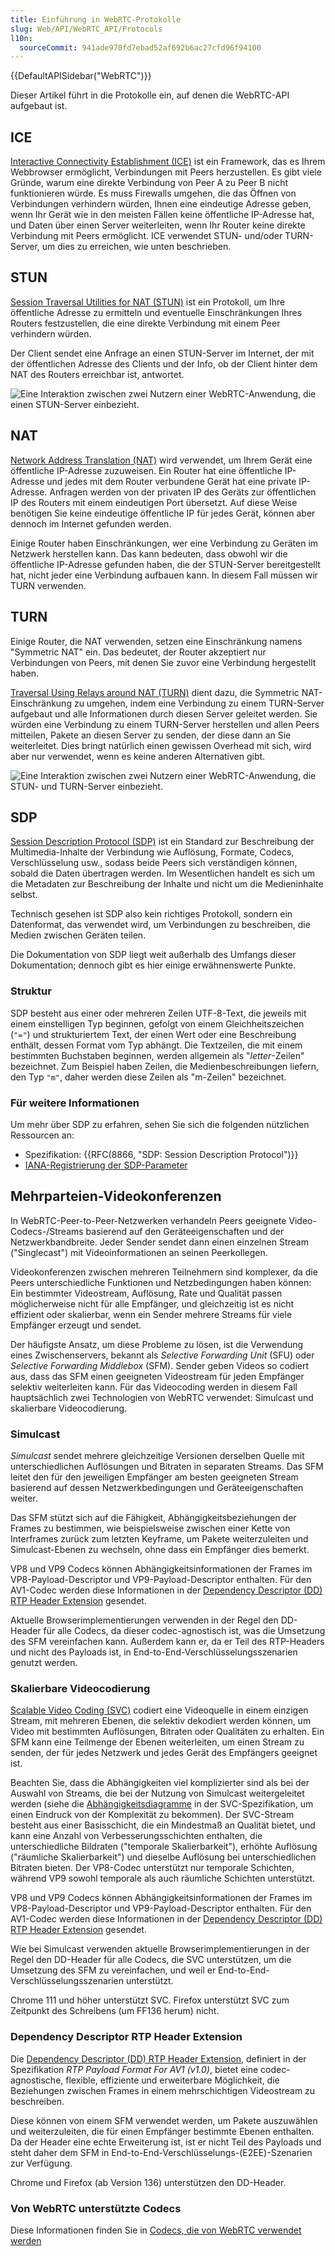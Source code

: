 ```yaml
---
title: Einführung in WebRTC-Protokolle
slug: Web/API/WebRTC_API/Protocols
l10n:
  sourceCommit: 941ade970fd7ebad52af692b6ac27cfd96f94100
---
```


{{DefaultAPISidebar("WebRTC")}}

Dieser Artikel führt in die Protokolle ein, auf denen die WebRTC-API aufgebaut ist.

## ICE

[Interactive Connectivity Establishment (ICE)](https://en.wikipedia.org/wiki/Interactive_Connectivity_Establishment) ist ein Framework, das es Ihrem Webbrowser ermöglicht, Verbindungen mit Peers herzustellen. Es gibt viele Gründe, warum eine direkte Verbindung von Peer A zu Peer B nicht funktionieren würde. Es muss Firewalls umgehen, die das Öffnen von Verbindungen verhindern würden, Ihnen eine eindeutige Adresse geben, wenn Ihr Gerät wie in den meisten Fällen keine öffentliche IP-Adresse hat, und Daten über einen Server weiterleiten, wenn Ihr Router keine direkte Verbindung mit Peers ermöglicht. ICE verwendet STUN- und/oder TURN-Server, um dies zu erreichen, wie unten beschrieben.

## STUN

[Session Traversal Utilities for NAT (STUN)](https://en.wikipedia.org/wiki/STUN) ist ein Protokoll, um Ihre öffentliche Adresse zu ermitteln und eventuelle Einschränkungen Ihres Routers festzustellen, die eine direkte Verbindung mit einem Peer verhindern würden.

Der Client sendet eine Anfrage an einen STUN-Server im Internet, der mit der öffentlichen Adresse des Clients und der Info, ob der Client hinter dem NAT des Routers erreichbar ist, antwortet.

![Eine Interaktion zwischen zwei Nutzern einer WebRTC-Anwendung, die einen STUN-Server einbezieht.](webrtc-stun.png)

## NAT

[Network Address Translation (NAT)](https://en.wikipedia.org/wiki/Network_address_translation) wird verwendet, um Ihrem Gerät eine öffentliche IP-Adresse zuzuweisen. Ein Router hat eine öffentliche IP-Adresse und jedes mit dem Router verbundene Gerät hat eine private IP-Adresse. Anfragen werden von der privaten IP des Geräts zur öffentlichen IP des Routers mit einem eindeutigen Port übersetzt. Auf diese Weise benötigen Sie keine eindeutige öffentliche IP für jedes Gerät, können aber dennoch im Internet gefunden werden.

Einige Router haben Einschränkungen, wer eine Verbindung zu Geräten im Netzwerk herstellen kann. Das kann bedeuten, dass obwohl wir die öffentliche IP-Adresse gefunden haben, die der STUN-Server bereitgestellt hat, nicht jeder eine Verbindung aufbauen kann. In diesem Fall müssen wir TURN verwenden.

## TURN

Einige Router, die NAT verwenden, setzen eine Einschränkung namens "Symmetric NAT" ein. Das bedeutet, der Router akzeptiert nur Verbindungen von Peers, mit denen Sie zuvor eine Verbindung hergestellt haben.

[Traversal Using Relays around NAT (TURN)](https://en.wikipedia.org/wiki/TURN) dient dazu, die Symmetric NAT-Einschränkung zu umgehen, indem eine Verbindung zu einem TURN-Server aufgebaut und alle Informationen durch diesen Server geleitet werden. Sie würden eine Verbindung zu einem TURN-Server herstellen und allen Peers mitteilen, Pakete an diesen Server zu senden, der diese dann an Sie weiterleitet. Dies bringt natürlich einen gewissen Overhead mit sich, wird aber nur verwendet, wenn es keine anderen Alternativen gibt.

![Eine Interaktion zwischen zwei Nutzern einer WebRTC-Anwendung, die STUN- und TURN-Server einbezieht.](webrtc-turn.png)

## SDP

[Session Description Protocol (SDP)](https://en.wikipedia.org/wiki/Session_Description_Protocol) ist ein Standard zur Beschreibung der Multimedia-Inhalte der Verbindung wie Auflösung, Formate, Codecs, Verschlüsselung usw., sodass beide Peers sich verständigen können, sobald die Daten übertragen werden. Im Wesentlichen handelt es sich um die Metadaten zur Beschreibung der Inhalte und nicht um die Medieninhalte selbst.

Technisch gesehen ist SDP also kein richtiges Protokoll, sondern ein Datenformat, das verwendet wird, um Verbindungen zu beschreiben, die Medien zwischen Geräten teilen.

Die Dokumentation von SDP liegt weit außerhalb des Umfangs dieser Dokumentation; dennoch gibt es hier einige erwähnenswerte Punkte.

### Struktur

SDP besteht aus einer oder mehreren Zeilen UTF-8-Text, die jeweils mit einem einstelligen Typ beginnen, gefolgt von einem Gleichheitszeichen (`"="`) und strukturiertem Text, der einen Wert oder eine Beschreibung enthält, dessen Format vom Typ abhängt. Die Textzeilen, die mit einem bestimmten Buchstaben beginnen, werden allgemein als "_letter_-Zeilen" bezeichnet. Zum Beispiel haben Zeilen, die Medienbeschreibungen liefern, den Typ `"m"`, daher werden diese Zeilen als "m-Zeilen" bezeichnet.

### Für weitere Informationen

Um mehr über SDP zu erfahren, sehen Sie sich die folgenden nützlichen Ressourcen an:

- Spezifikation: {{RFC(8866, "SDP: Session Description Protocol")}}
- [IANA-Registrierung der SDP-Parameter](https://www.iana.org/assignments/sip-parameters/sip-parameters.xhtml)

## Mehrparteien-Videokonferenzen

In WebRTC-Peer-to-Peer-Netzwerken verhandeln Peers geeignete Video-Codecs-/Streams basierend auf den Geräteeigenschaften und der Netzwerkbandbreite.
Jeder Sender sendet dann einen einzelnen Stream ("Singlecast") mit Videoinformationen an seinen Peerkollegen.

Videokonferenzen zwischen mehreren Teilnehmern sind komplexer, da die Peers unterschiedliche Funktionen und Netzbedingungen haben können: Ein bestimmter Videostream, Auflösung, Rate und Qualität passen möglicherweise nicht für alle Empfänger, und gleichzeitig ist es nicht effizient oder skalierbar, wenn ein Sender mehrere Streams für viele Empfänger erzeugt und sendet.

Der häufigste Ansatz, um diese Probleme zu lösen, ist die Verwendung eines Zwischenservers, bekannt als _Selective Forwarding Unit_ (SFU) oder _Selective Forwarding Middlebox_ (SFM).
Sender geben Videos so codiert aus, dass das SFM einen geeigneten Videostream für jeden Empfänger selektiv weiterleiten kann.
Für das Videocoding werden in diesem Fall hauptsächlich zwei Technologien von WebRTC verwendet: Simulcast und skalierbare Videocodierung.

### Simulcast

_Simulcast_ sendet mehrere gleichzeitige Versionen derselben Quelle mit unterschiedlichen Auflösungen und Bitraten in separaten Streams.
Das SFM leitet den für den jeweiligen Empfänger am besten geeigneten Stream basierend auf dessen Netzwerkbedingungen und Geräteeigenschaften weiter.

Das SFM stützt sich auf die Fähigkeit, Abhängigkeitsbeziehungen der Frames zu bestimmen, wie beispielsweise zwischen einer Kette von Interframes zurück zum letzten Keyframe, um Pakete weiterzuleiten und Simulcast-Ebenen zu wechseln, ohne dass ein Empfänger dies bemerkt.

VP8 und VP9 Codecs können Abhängigkeitsinformationen der Frames im VP8-Payload-Descriptor und VP9-Payload-Descriptor enthalten.
Für den AV1-Codec werden diese Informationen in der [Dependency Descriptor (DD) RTP Header Extension](#dependency_descriptor_rtp_header_extension) gesendet.

Aktuelle Browserimplementierungen verwenden in der Regel den DD-Header für alle Codecs, da dieser codec-agnostisch ist, was die Umsetzung des SFM vereinfachen kann.
Außerdem kann er, da er Teil des RTP-Headers und nicht des Payloads ist, in End-to-End-Verschlüsselungsszenarien genutzt werden.

### Skalierbare Videocodierung

[Scalable Video Coding (SVC)](https://w3c.github.io/webrtc-svc/) codiert eine Videoquelle in einem einzigen Stream, mit mehreren Ebenen, die selektiv dekodiert werden können, um Video mit bestimmten Auflösungen, Bitraten oder Qualitäten zu erhalten.
Ein SFM kann eine Teilmenge der Ebenen weiterleiten, um einen Stream zu senden, der für jedes Netzwerk und jedes Gerät des Empfängers geeignet ist.

Beachten Sie, dass die Abhängigkeiten viel komplizierter sind als bei der Auswahl von Streams, die bei der Nutzung von Simulcast weitergeleitet werden (siehe die [Abhängigkeitsdiagramme](https://w3c.github.io/webrtc-svc/#dependencydiagrams*) in der SVC-Spezifikation, um einen Eindruck von der Komplexität zu bekommen).
Der SVC-Stream besteht aus einer Basisschicht, die ein Mindestmaß an Qualität bietet, und kann eine Anzahl von Verbesserungsschichten enthalten, die unterschiedliche Bildraten ("temporale Skalierbarkeit"), erhöhte Auflösung ("räumliche Skalierbarkeit") und dieselbe Auflösung bei unterschiedlichen Bitraten bieten.
Der VP8-Codec unterstützt nur temporale Schichten, während VP9 sowohl temporale als auch räumliche Schichten unterstützt.

VP8 und VP9 Codecs können Abhängigkeitsinformationen der Frames im VP8-Payload-Descriptor und VP9-Payload-Descriptor enthalten.
Für den AV1-Codec werden diese Informationen in der [Dependency Descriptor (DD) RTP Header Extension](#dependency_descriptor_rtp_header_extension) gesendet.

Wie bei Simulcast verwenden aktuelle Browserimplementierungen in der Regel den DD-Header für alle Codecs, die SVC unterstützen, um die Umsetzung des SFM zu vereinfachen, und weil er End-to-End-Verschlüsselungsszenarien unterstützt.

Chrome 111 und höher unterstützt SVC.
Firefox unterstützt SVC zum Zeitpunkt des Schreibens (um FF136 herum) nicht.

### Dependency Descriptor RTP Header Extension

Die [Dependency Descriptor (DD) RTP Header Extension](https://aomediacodec.github.io/av1-rtp-spec/#43-dependency-descriptor-rtp-header-extension), definiert in der Spezifikation _RTP Payload Format For AV1 (v1.0)_, bietet eine codec-agnostische, flexible, effiziente und erweiterbare Möglichkeit, die Beziehungen zwischen Frames in einem mehrschichtigen Videostream zu beschreiben.

Diese können von einem SFM verwendet werden, um Pakete auszuwählen und weiterzuleiten, die für einen Empfänger bestimmte Ebenen enthalten. Da der Header eine echte Erweiterung ist, ist er nicht Teil des Payloads und steht daher dem SFM in End-to-End-Verschlüsselungs-(E2EE)-Szenarien zur Verfügung.

Chrome und Firefox (ab Version 136) unterstützen den DD-Header.

### Von WebRTC unterstützte Codecs

Diese Informationen finden Sie in [Codecs, die von WebRTC verwendet werden](/de/docs/Web/Media/Guides/Formats/WebRTC_codecs)
